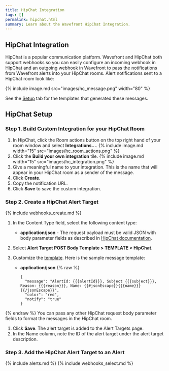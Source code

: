 ```yaml
---
title: HipChat Integration
tags: []
permalink: hipchat.html
summary: Learn about the Wavefront HipChat Integration.
---
```

## HipChat Integration

HipChat is a popular communication platform. Wavefront and HipChat both support webhooks so you can easily configure an incoming webhook in HipChat and an outgoing webhook in Wavefront to pass the notifications from Wavefront alerts into your HipChat rooms. Alert notifications sent to a HipChat room look like:

{% include image.md src="images/hc_message.png" width="80" %}

See the [Setup](/integration/hipchat/setup) tab for the templates that generated these messages. 

## HipChat Setup



### Step 1. Build Custom Integration for your HipChat Room

1. In HipChat, click the Room actions button on the top right hand of your room window and select **Integrations...**.
{% include image.md width="15" src="images/hc_room_actions.png" %}
1. Click the **Build your own integration** tile.
{% include image.md width="15" src="images/hc_integration.png" %}
1. Give a meaningful name to your integration. This is the name that will appear in your HipChat room as a sender of the message.
1. Click **Create**.
1. Copy the notification URL.
1. Click **Save** to save the custom integration.
 
### Step 2. Create a HipChat Alert Target

{% include webhooks_create.md %}
1. In the Content Type field, select the following content type:
   - **application/json** - The request payload must be valid JSON with body parameter fields as described in [HipChat documentation](https://www.hipchat.com/docs/apiv2/method/send_room_notification).
   
1. Select **Alert Target POST Body Template > TEMPLATE > HipChat**.
1. Customize the [template](https://docs.wavefront.com/webhooks_alert_notification.html#customizing-webhook-templates).
 Here is the sample message template:
   - **application/json**
{% raw %}
     ```
     {
       "message": "AlertId: {{{alertId}}}, Subject {{{subject}}}, Reason: {{{reason}}}, Name: {{#jsonEscape}}{{{name}}}{{/jsonEscape}}",
       "color": "red",
       "notify": "true"
     }
     ```
{% endraw %}
   You can pass any other HipChat request body parameter fields to format the messages in the HipChat room.
1. Click **Save**. The alert target is added to the Alert Targets page.
1. In the Name column, note the ID of the alert target under the alert target description.

### Step 3. Add the HipChat Alert Target to an Alert

{% include alerts.md %}
{% include webhooks_select.md %}


